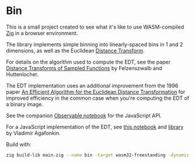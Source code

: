 # Bin

This is a small project created to see what it's like to use WASM-compiled [Zig](https://ziglang.org) in a browser environment. 

The library implements simple binning into linearly-spaced bins in 1 and 2 dimensions, as well as the Euclidean [Distance Transform](https://en.wikipedia.org/wiki/Distance_transform). 

For details on the algorithm used to compute the EDT, see the paper [Distance Transforms of Sampled Functions](
http://people.cs.uchicago.edu) by Felzenszwalb and Huttenlocher.

The EDT implementation uses an additional improvement from the 1996 paper [An Efficient Algorithm for the Euclidean Distance Transformation](https://onlinelibrary.wiley.com/doi/abs/10.1002/scj.4690270702) for improved efficiency in the common case when you're computing the EDT of a binary image.

See the companion [Observable notebook](https://observablehq.com/@yurivish/bin) for the JavaScript API.

For a JavaScript implementation of the EDT, see [this notebook](https://observablehq.com/@mourner/fast-distance-transform) and [library](https://github.com/mapbox/tiny-sdf) by Vladimir Agafonkin.

Build with:

```sh
zig build-lib main.zig --name bin -target wasm32-freestanding -dynamic -OReleaseSafe
````

